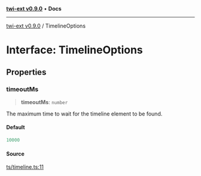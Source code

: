 [**twi-ext v0.9.0**](../README.md) • **Docs**

***

[twi-ext v0.9.0](../README.md) / TimelineOptions

# Interface: TimelineOptions

## Properties

### timeoutMs

> **timeoutMs**: `number`

The maximum time to wait for the timeline element to be found.

#### Default

```ts
10000
```

#### Source

[ts/timeline.ts:11](https://github.com/Robot-Inventor/twi-ext/blob/a3024ee2cc960c967706ac7e4d07372c4b58d2b4/src/ts/timeline.ts#L11)
